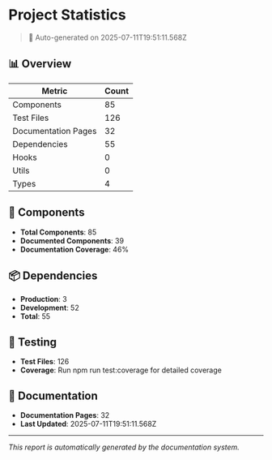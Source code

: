 # Project Statistics

> 🤖 Auto-generated on 2025-07-11T19:51:11.568Z

## 📊 Overview

| Metric              | Count |
| ------------------- | ----- |
| Components          | 85    |
| Test Files          | 126   |
| Documentation Pages | 32    |
| Dependencies        | 55    |
| Hooks               | 0     |
| Utils               | 0     |
| Types               | 4     |

## 🧩 Components

- **Total Components**: 85
- **Documented Components**: 39
- **Documentation Coverage**: 46%

## 📦 Dependencies

- **Production**: 3
- **Development**: 52
- **Total**: 55

## 🧪 Testing

- **Test Files**: 126
- **Coverage**: Run npm run test:coverage for detailed coverage

## 📝 Documentation

- **Documentation Pages**: 32
- **Last Updated**: 2025-07-11T19:51:11.568Z

---

_This report is automatically generated by the documentation system._
